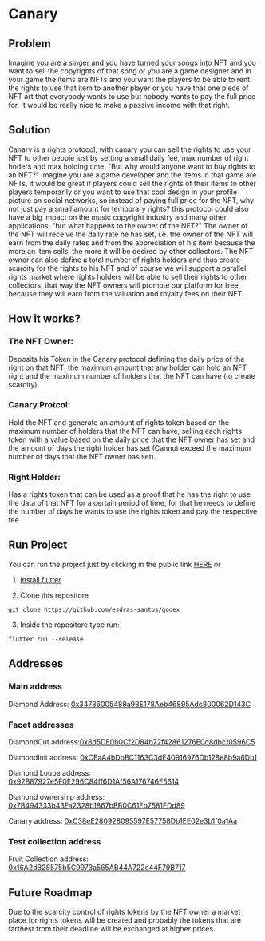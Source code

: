 # Canary

## Problem 

Imagine you are a singer and you have turned your songs into NFT and you want to sell the copyrights of that song or you are a game designer and in your game the items are NFTs and you want the players to be able to rent the rights to use that item to another player or you have that one piece of NFT art that everybody wants to use but nobody wants to pay the full price for. It would be really nice to make a passive income with that right.

## Solution

Canary is a rights protocol, with canary you can sell the rights to use your NFT to other people just by setting a small daily fee, max number of right hoders and max holding time. "But why would anyone want to buy rights to an NFT?" imagine you are a game developer and the items in that game are NFTs, it would be great if players could sell the rights of their items to other players temporarily or you want to use that cool design in your profile picture on social networks, so instead of paying full price for the NFT, why not just pay a small amount for temporary rights? this protocol could also have a big impact on the music copyright industry and many other applications. "but what happens to the owner of the NFT?" The owner of the NFT will receive the daily rate he has set, i.e. the owner of the NFT will earn from the daily rates and from the appreciation of his item because the more an item sells, the more it will be desired by other collectors. The NFT owner can also define a total number of rights holders and thus create scarcity for the rights to his NFT and of course we will support a parallel rights market where rights holders will be able to sell their rights to other collectors. that way the NFT owners will promote our platform for free because they will earn from the valuation and royalty fees on their NFT.


## How it works?

### The NFT Owner: 
Deposits his Token in the Canary protocol defining the daily price of the right on that NFT, the maximum amount that any holder can hold an NFT right and the maximum number of holders that the NFT can have (to create scarcity).

### Canary Protcol:
Hold the NFT and generate an amount of rights token based on the maximum number of holders that the NFT can have, selling each rights token with a value based on the daily price that the NFT owner has set and the amount of days the right holder has set (Cannot exceed the maximum number of days that the NFT owner has set).

### Right Holder:
Has a rights token that can be used as a proof that he has the right to use the data of that NFT for a certain period of time, for that he needs to define the number of days he wants to use the rights token and pay the respective fee.

## Run Project
You can run the project just by clicking in the public link [HERE](https://esdras-santos.github.io/CanaryWebPage/#/) or

1. [Install flutter](https://docs.flutter.dev/get-started/install)

2. Clone this repositore

```shell
git clone https://github.com/esdras-santos/godex
```

3. Inside the repositore type run: 
```shell
flutter run --release
```

## Addresses

### Main address
Diamond Address: [0x34786005489a9BE178Aeb46895Adc800062D143C](https://v1.aggron.gwscan.com/account/0x34786005489a9be178aeb46895adc800062d143c?search=0x34786005489a9be178aeb46895adc800062d143c) 

### Facet addresses
DiamondCut address:[0x8d5DE0b0Cf2D84b72f42861276E0d8dbc10596C5](https://v1.aggron.gwscan.com/account/0x8d5de0b0cf2d84b72f42861276e0d8dbc10596c5?search=0x8d5de0b0cf2d84b72f42861276e0d8dbc10596c5)

DiamondInit address: [0xCEaA4bDbBC1163C3dE40916976Db128e8b9a6Db1](https://v1.aggron.gwscan.com/account/0xceaa4bdbbc1163c3de40916976db128e8b9a6db1?search=0xceaa4bdbbc1163c3de40916976db128e8b9a6db1)

Diamond Loupe address: [0x92B87927e5F0E296C84ff6D1Af56A176746E5614](https://v1.aggron.gwscan.com/account/0x92b87927e5f0e296c84ff6d1af56a176746e5614?search=0x92b87927e5f0e296c84ff6d1af56a176746e5614)

Diamond ownership address: [0x7B494333b43Fa2328b1867bBB0C61Eb7581FDd89](https://v1.aggron.gwscan.com/account/0x7b494333b43fa2328b1867bbb0c61eb7581fdd89?search=0x7b494333b43fa2328b1867bbb0c61eb7581fdd89)

Canary address: [0xC38eE280928095597E57758Db1EE02e3b1f0a1Aa](https://v1.aggron.gwscan.com/account/0xc38ee280928095597e57758db1ee02e3b1f0a1aa?search=0xc38ee280928095597e57758db1ee02e3b1f0a1aa)

### Test collection address
Fruit Collection address: [0x16A2dB28575b5C9973a565AB44A722c44F79B717](https://v1.aggron.gwscan.com/account/0x16a2db28575b5c9973a565ab44a722c44f79b717?search=0x16a2db28575b5c9973a565ab44a722c44f79b717)

## Future Roadmap
Due to the scarcity control of rights tokens by the NFT owner a market place for rights tokens will be created and probably the tokens that are farthest from their deadline will be exchanged at higher prices.
